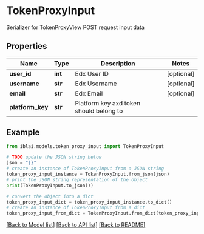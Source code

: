# TokenProxyInput

Serializer for TokenProxyView POST request input data

## Properties

Name | Type | Description | Notes
------------ | ------------- | ------------- | -------------
**user_id** | **int** | Edx User ID | [optional] 
**username** | **str** | Edx Username | [optional] 
**email** | **str** | Edx Email | [optional] 
**platform_key** | **str** | Platform key axd token should belong to | 

## Example

```python
from iblai.models.token_proxy_input import TokenProxyInput

# TODO update the JSON string below
json = "{}"
# create an instance of TokenProxyInput from a JSON string
token_proxy_input_instance = TokenProxyInput.from_json(json)
# print the JSON string representation of the object
print(TokenProxyInput.to_json())

# convert the object into a dict
token_proxy_input_dict = token_proxy_input_instance.to_dict()
# create an instance of TokenProxyInput from a dict
token_proxy_input_from_dict = TokenProxyInput.from_dict(token_proxy_input_dict)
```
[[Back to Model list]](../README.md#documentation-for-models) [[Back to API list]](../README.md#documentation-for-api-endpoints) [[Back to README]](../README.md)


